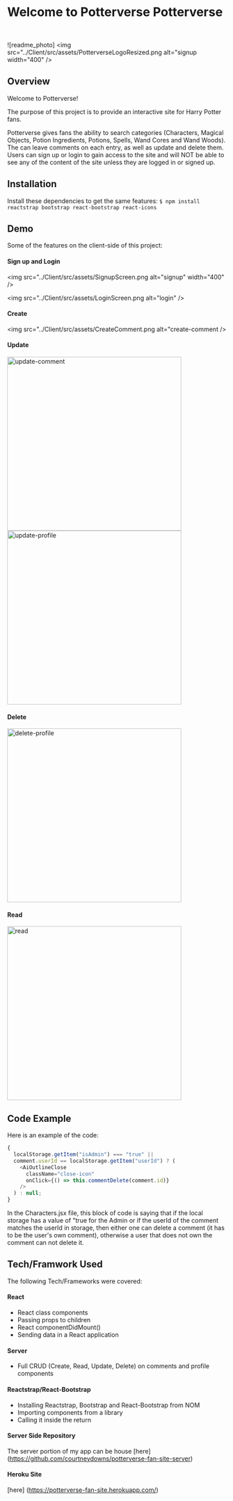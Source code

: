 # Welcome to Potterverse Potterverse

<br/>

![readme_photo] <img src="../Client/src/assets/PotterverseLogoResized.png alt="signup width="400" />

## Overview

Welcome to Potterverse!<br/>

The purpose of this project is to provide an interactive site for Harry Potter fans.<br/>

Potterverse gives fans the ability to search categories (Characters, Magical Objects, Potion Ingredients, Potions, Spells, Wand Cores and Wand Woods). The can leave comments on each entry, as well as update and delete them. Users can sign up or login to gain access to the site and will NOT be able to see any of the content of the site unless they are logged in or signed up.

## Installation

Install these dependencies to get the same features:
`$ npm install reactstrap bootstrap react-bootstrap react-icons`

## Demo

Some of the features on the client-side of this project:

#### Sign up and Login

<img src="../Client/src/assets/SignupScreen.png alt="signup" width="400" />

<img src="../Client/src/assets/LoginScreen.png alt="login" />

#### Create

<img src="../Client/src/assets/CreateComment.png alt="create-comment />

#### Update

<img src="../Client/src/assets/UpdateComment.png" alt="update-comment" width="400" />
<img src="../Client/src/assets/UpdateProfile.png" alt="update-profile" width="400" />

#### Delete

<img src="../Client/src/assets/DeleteProfile.png" alt="delete-profile" width=400 />

#### Read

<img src="../Client/src/assets/GetCardResults.png" alt="read" width=400 />

## Code Example

Here is an example of the code:

```js
{
  localStorage.getItem("isAdmin") === "true" ||
  comment.userId == localStorage.getItem("userId") ? (
    <AiOutlineClose
      className="close-icon"
      onClick={() => this.commentDelete(comment.id)}
    />
  ) : null;
}
```

In the Characters.jsx file, this block of code is saying that if the local storage has a value of "true for the Admin or if the userId of the comment matches the userId in storage, then either one can delete a comment (it has to be the user's own comment), otherwise a user that does not own the comment can not delete it.

## Tech/Framwork Used

The following Tech/Frameworks were covered:

#### React

- React class components
- Passing props to children
- React componentDidMount()
- Sending data in a React application

#### Server

- Full CRUD (Create, Read, Update, Delete) on comments and profile components

#### Reactstrap/React-Bootstrap

- Installing Reactstrap, Bootstrap and React-Bootstrap from NOM
- Importing components from a library
- Calling it inside the return

#### Server Side Repository

The server portion of my app can be house [here] (https://github.com/courtneydowns/potterverse-fan-site-server)

#### Heroku Site

[here] (https://potterverse-fan-site.herokuapp.com/)
